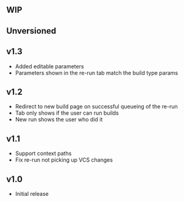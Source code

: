 WIP
---

Unversioned
-----------

v1.3
----
* Added editable parameters
* Parameters shown in the re-run tab match the build type params

v1.2
----
* Redirect to new build page on successful queueing of the re-run
* Tab only shows if the user can run builds
* New run shows the user who did it

v1.1
----
* Support context paths
* Fix re-run not picking up VCS changes

v1.0
----
* Initial release